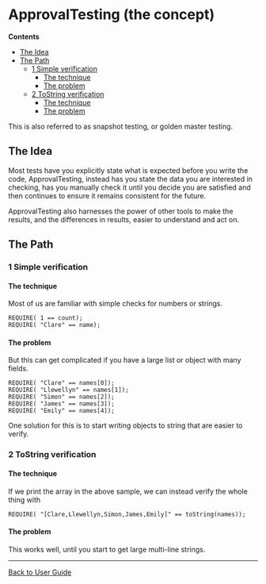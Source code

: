 <!--
GENERATED FILE - DO NOT EDIT
This file was generated by [MarkdownSnippets](https://github.com/SimonCropp/MarkdownSnippets).
Source File: /doc/mdsource/ApprovalTestingConcept.source.md
To change this file edit the source file and then run MarkdownSnippets.
-->

<a id="top"></a>

# ApprovalTesting (the concept)



<!-- START doctoc generated TOC please keep comment here to allow auto update -->
<!-- DON'T EDIT THIS SECTION, INSTEAD RE-RUN doctoc TO UPDATE -->
**Contents**

- [The Idea](#the-idea)
- [The Path](#the-path)
  - [1 Simple verification](#1-simple-verification)
    - [The technique](#the-technique)
    - [The problem](#the-problem)
  - [2 ToString verification](#2-tostring-verification)
    - [The technique](#the-technique-1)
    - [The problem](#the-problem-1)

<!-- END doctoc generated TOC please keep comment here to allow auto update -->

This is also referred to as snapshot testing, or golden master testing.

## The Idea
Most tests have you explicitly state what is expected before you write the code,
ApprovalTesting, instead has you state the data you are interested in checking,
has you manually check it until you decide you are satisfied and then continues
to ensure it remains consistent for the future.

ApprovalTesting also harnesses the power of other tools to make
the results, and the differences in results, easier to understand and act on.



## The Path

### 1 Simple verification

#### The technique

Most of us are familiar with simple checks for numbers or strings.
```
REQUIRE( 1 == count);
REQUIRE( "Clare" == name);
```

#### The problem
But this can get complicated if you have a large list or object with many fields.
```
REQUIRE( "Clare" == names[0]);
REQUIRE( "Llewellyn" == names[1]);
REQUIRE( "Simon" == names[2]);
REQUIRE( "James" == names[3]);
REQUIRE( "Emily" == names[4]);
```

One solution for this is to start writing objects to string that are easier to verify.

### 2 ToString verification

#### The technique

If we print the array in the above sample, we can instead verify the whole thing with
```
REQUIRE( "[Clare,Llewellyn,Simon,James,Emily]" == toString(names));
```

#### The problem
This works well, until you start to get large multi-line strings.


---

[Back to User Guide](/doc/README.md#top)
